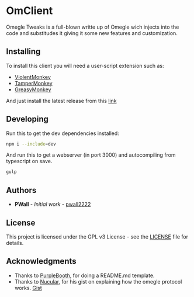 # OmClient

Omegle Tweaks is a full-blown writte up of Omegle wich injects into the code and substitudes it giving it some new features and customization.

## Installing

To install this client you will need a user-script extension such as:

- [ViolentMonkey](https://violentmonkey.github.io/)
- [TamperMonkey](https://www.tampermonkey.net/index.php)
- [GreasyMonkey](https://addons.mozilla.org/en-US/firefox/addon/greasemonkey/)

And just install the latest release from this [link](https://github.com/pwall2222/OmClient/raw/release/javascript/omclient.user.js)

## Developing

Run this to get the dev dependencies installed:

```bash
npm i --include=dev
```

And run this to get a webserver (in port 3000) and autocompiling from typescript on save.

```bash
gulp
```

## Authors

- **PWall** - _Initial work_ - [pwall2222](https://github.com/pwall2222)

## License

This project is licensed under the GPL v3 License - see the [LICENSE](LICENSE) file for details.

## Acknowledgments

- Thanks to [PurpleBooth](https://github.com/PurpleBooth), for doing a README.md template.
- Thanks to [Nucular](https://github.com/nucular), for his gist on explaining how the omegle protocol works. [Gist](https://gist.github.com/nucular/e19264af8d7fc8a26ece)
